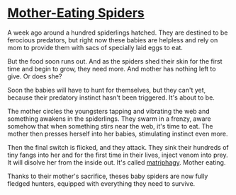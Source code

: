 # [Mother-Eating Spiders](https://youtu.be/coUd6d3j_6g)

A week ago around a hundred spiderlings hatched. They are destined to be ferocious predators, but right now these babies are helpless and rely on mom to provide them with sacs of specially laid eggs to eat.

But the food soon runs out. And as the spiders shed their skin for the first time and begin to grow, they need more.
And mother has nothing left to give. Or does she?

Soon the babies will have to hunt for themselves, but they can't yet, because their predatory instinct hasn't been triggered. It's about to be.

The mother circles the youngsters tapping and vibrating the web and something awakens in the spiderlings. They swarm in a frenzy, aware somehow that when something stirs near the web, it's time to eat. The mother then presses herself into her babies, stimulating instinct even more. 

Then the final switch is flicked, and they attack. They sink their hundreds of tiny fangs into her and for the first time in their lives, inject venom into prey. It will disolve her from the inside out. It's called [matriphagy](https://www.google.com/search?ei=hGrGWv-8F6Ol_QbGsYLgDg&q=matgraphagy&oq=matgraphagy&gs_l=psy-ab.3..0i13k1l6j0i13i30k1l4.833392.837935.0.838194.11.11.0.0.0.0.175.1011.9j2.11.0....0...1c.1.64.psy-ab..0.10.890...0j35i39k1j0i131k1j0i67k1j0i10k1j0i30k1j0i10i30k1j0i5i30k1j0i13i10i30k1j0i13i5i30k1.0.x9H96UIpCIE). Mother eating.

Thanks to their mother's sacrifice, theses baby spiders are now fully fledged hunters, equipped with everything they need to survive.
